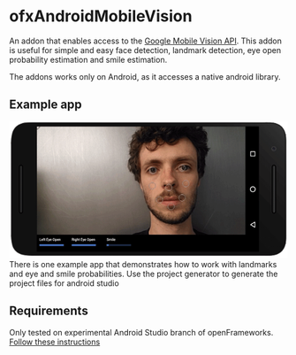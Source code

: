 # ofxAndroidMobileVision
An addon that enables access to the [Google Mobile Vision API](https://developers.google.com/vision/).
This addon is useful for simple and easy face detection, landmark detection, eye open probability estimation and smile estimation.

The addons works only on Android, as it accesses a native android library.

## Example app
![Preview](ofxaddons_thumbnail.png)
There is one example app that demonstrates how to work with landmarks and eye and smile probabilities. Use the project generator to generate the project files for android studio

## Requirements
Only tested on experimental Android Studio branch of openFrameworks. [Follow these instructions](https://github.com/HalfdanJ/openFrameworks/blob/gradle-experimental/docs/android_studio.md)

